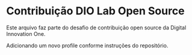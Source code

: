 # Contribuição DIO Lab Open Source

Este arquivo faz parte do desafio de contribuição open source da Digital Innovation One.

Adicionando um novo profile conforme instruções do repositório.
